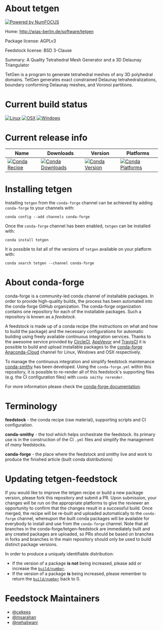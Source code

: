 About tetgen
============

[![Powered by NumFOCUS](https://img.shields.io/badge/powered%20by-NumFOCUS-orange.svg?style=flat&colorA=E1523D&colorB=007D8A)](http://numfocus.org)

Home: http://wias-berlin.de/software/tetgen

Package license: AGPLv3

Feedstock license: BSD 3-Clause

Summary: A Quality Tetrahedral Mesh Generator and a 3D Delaunay Triangulator

TetGen is a program to generate tetrahedral meshes of any 3D polyhedral
domains. TetGen generates exact constrained Delaunay tetrahedralizations,
boundary conforming Delaunay meshes, and Voronoi partitions.


Current build status
====================

[![Linux](https://img.shields.io/circleci/project/github/conda-forge/tetgen-feedstock/master.svg?label=Linux)](https://circleci.com/gh/conda-forge/tetgen-feedstock)
[![OSX](https://img.shields.io/travis/conda-forge/tetgen-feedstock/master.svg?label=macOS)](https://travis-ci.org/conda-forge/tetgen-feedstock)
[![Windows](https://img.shields.io/appveyor/ci/conda-forge/tetgen-feedstock/master.svg?label=Windows)](https://ci.appveyor.com/project/conda-forge/tetgen-feedstock/branch/master)

Current release info
====================

| Name | Downloads | Version | Platforms |
| --- | --- | --- | --- |
| [![Conda Recipe](https://img.shields.io/badge/recipe-tetgen-green.svg)](https://anaconda.org/conda-forge/tetgen) | [![Conda Downloads](https://img.shields.io/conda/dn/conda-forge/tetgen.svg)](https://anaconda.org/conda-forge/tetgen) | [![Conda Version](https://img.shields.io/conda/vn/conda-forge/tetgen.svg)](https://anaconda.org/conda-forge/tetgen) | [![Conda Platforms](https://img.shields.io/conda/pn/conda-forge/tetgen.svg)](https://anaconda.org/conda-forge/tetgen) |

Installing tetgen
=================

Installing `tetgen` from the `conda-forge` channel can be achieved by adding `conda-forge` to your channels with:

```
conda config --add channels conda-forge
```

Once the `conda-forge` channel has been enabled, `tetgen` can be installed with:

```
conda install tetgen
```

It is possible to list all of the versions of `tetgen` available on your platform with:

```
conda search tetgen --channel conda-forge
```


About conda-forge
=================

conda-forge is a community-led conda channel of installable packages.
In order to provide high-quality builds, the process has been automated into the
conda-forge GitHub organization. The conda-forge organization contains one repository
for each of the installable packages. Such a repository is known as a *feedstock*.

A feedstock is made up of a conda recipe (the instructions on what and how to build
the package) and the necessary configurations for automatic building using freely
available continuous integration services. Thanks to the awesome service provided by
[CircleCI](https://circleci.com/), [AppVeyor](https://www.appveyor.com/)
and [TravisCI](https://travis-ci.org/) it is possible to build and upload installable
packages to the [conda-forge](https://anaconda.org/conda-forge)
[Anaconda-Cloud](https://anaconda.org/) channel for Linux, Windows and OSX respectively.

To manage the continuous integration and simplify feedstock maintenance
[conda-smithy](https://github.com/conda-forge/conda-smithy) has been developed.
Using the ``conda-forge.yml`` within this repository, it is possible to re-render all of
this feedstock's supporting files (e.g. the CI configuration files) with ``conda smithy rerender``.

For more information please check the [conda-forge documentation](https://conda-forge.org/docs/).

Terminology
===========

**feedstock** - the conda recipe (raw material), supporting scripts and CI configuration.

**conda-smithy** - the tool which helps orchestrate the feedstock.
                   Its primary use is in the construction of the CI ``.yml`` files
                   and simplify the management of *many* feedstocks.

**conda-forge** - the place where the feedstock and smithy live and work to
                  produce the finished article (built conda distributions)


Updating tetgen-feedstock
=========================

If you would like to improve the tetgen recipe or build a new
package version, please fork this repository and submit a PR. Upon submission,
your changes will be run on the appropriate platforms to give the reviewer an
opportunity to confirm that the changes result in a successful build. Once
merged, the recipe will be re-built and uploaded automatically to the
`conda-forge` channel, whereupon the built conda packages will be available for
everybody to install and use from the `conda-forge` channel.
Note that all branches in the conda-forge/tetgen-feedstock are
immediately built and any created packages are uploaded, so PRs should be based
on branches in forks and branches in the main repository should only be used to
build distinct package versions.

In order to produce a uniquely identifiable distribution:
 * If the version of a package **is not** being increased, please add or increase
   the [``build/number``](https://conda.io/docs/user-guide/tasks/build-packages/define-metadata.html#build-number-and-string).
 * If the version of a package **is** being increased, please remember to return
   the [``build/number``](https://conda.io/docs/user-guide/tasks/build-packages/define-metadata.html#build-number-and-string)
   back to 0.

Feedstock Maintainers
=====================

* [@cekees](https://github.com/cekees/)
* [@msarahan](https://github.com/msarahan/)
* [@nehaljwani](https://github.com/nehaljwani/)

